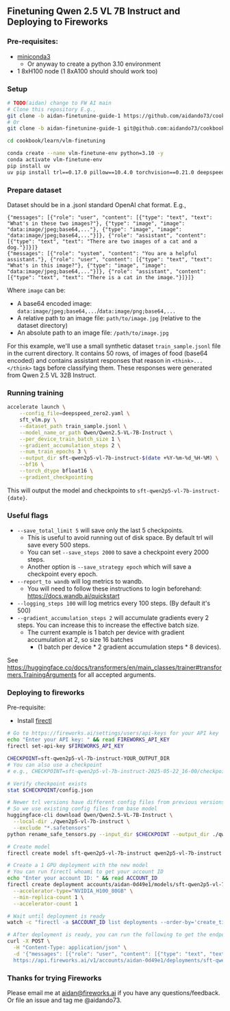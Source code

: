 ## Finetuning Qwen 2.5 VL 7B Instruct and Deploying to Fireworks

### Pre-requisites:
- [miniconda3](https://www.anaconda.com/docs/getting-started/miniconda/install)
  - Or anyway to create a python 3.10 environment
- 1 8xH100 node (1 8xA100 should should work too)

### Setup

```bash
# TODO(aidan) change to FW AI main
# Clone this repository E.g.,
git clone -b aidan-finetunine-guide-1 https://github.com/aidando73/cookbook.git
# Or
git clone -b aidan-finetunine-guide-1 git@github.com:aidando73/cookbook.git

cd cookbook/learn/vlm-finetuning

conda create --name vlm-finetune-env python=3.10 -y
conda activate vlm-finetune-env
pip install uv
uv pip install trl==0.17.0 pillow==10.4.0 torchvision==0.21.0 deepspeed==0.16.8
```

### Prepare dataset

Dataset should be in a .jsonl standard OpenAI chat format. E.g.,

```jsonl
{"messages": [{"role": "user", "content": [{"type": "text", "text": "What's in these two images?"}, {"type": "image", "image": "data:image/jpeg;base64,..."}, {"type": "image", "image": "data:image/jpeg;base64,..."}]}, {"role": "assistant", "content": [{"type": "text", "text": "There are two images of a cat and a dog."}]}]}
{"messages": [{"role": "system", "content": "You are a helpful assistant."}, {"role": "user", "content": [{"type": "text", "text": "What's in this image?"}, {"type": "image", "image": "data:image/jpeg;base64,..."}]}, {"role": "assistant", "content": [{"type": "text", "text": "There is a cat in the image."}]}]}
```

Where `image` can be:
- A base64 encoded image: `data:image/jpeg;base64,...`/`data:image/png;base64,...`
- A relative path to an image file: `path/to/image.jpg` (relative to the dataset directory)
- An absolute path to an image file: `/path/to/image.jpg`

For this example, we'll use a small synthetic dataset `train_sample.jsonl` file in the current directory. It contains 50 rows, of images of food (base64 encoded) and contains assistant responses that reason in `<think>...</think>` tags before classifying them. These responses were generated from Qwen 2.5 VL 32B Instruct.

### Running training
```bash
accelerate launch \
    --config_file=deepspeed_zero2.yaml \
    sft_vlm.py \
    --dataset_path train_sample.jsonl \
    --model_name_or_path Qwen/Qwen2.5-VL-7B-Instruct \
    --per_device_train_batch_size 1 \
    --gradient_accumulation_steps 2 \
    --num_train_epochs 3 \
    --output_dir sft-qwen2p5-vl-7b-instruct-$(date +%Y-%m-%d_%H-%M) \
    --bf16 \
    --torch_dtype bfloat16 \
    --gradient_checkpointing
```

This will output the model and checkpoints to `sft-qwen2p5-vl-7b-instruct-{date}`.

### Useful flags
- `--save_total_limit 5` will save only the last 5 checkpoints.
  - This is useful to avoid running out of disk space. By default trl will save every 500 steps.
  - You can set `--save_steps 2000` to save a checkpoint every 2000 steps.
  - Another option is `--save_strategy epoch` which will save a checkpoint every epoch.
- `--report_to wandb` will log metrics to wandb.
  - You will need to follow these instructions to login beforehand: https://docs.wandb.ai/quickstart
- `--logging_steps 100` will log metrics every 100 steps. (By default it's 500)
- `--gradient_accumulation_steps 2` will accumulate gradients every 2 steps. You can increase this to increase the effective batch size.
  - The current example is 1 batch per device with gradient accumulation at 2, so size 16 batches
    - (1 batch per device * 2 gradient accumulation steps * 8 devices).

See https://huggingface.co/docs/transformers/en/main_classes/trainer#transformers.TrainingArguments for all accepted arguments.

### Deploying to fireworks

Pre-requisite:
- Install [firectl](https://docs.fireworks.ai/tools-sdks/firectl/firectl)

```bash
# Go to https://fireworks.ai/settings/users/api-keys for your API key
echo "Enter your API key: " && read FIREWORKS_API_KEY
firectl set-api-key $FIREWORKS_API_KEY

CHECKPOINT=sft-qwen2p5-vl-7b-instruct-YOUR_OUTPUT_DIR
# You can also use a checkpoint
# e.g., CHECKPOINT=sft-qwen2p5-vl-7b-instruct-2025-05-22_16-00/checkpoint-500

# Verify checkpoint exists
stat $CHECKPOINT/config.json

# Newer trl versions have different config files from previous versions
# So we use existing config files from base model
huggingface-cli download Qwen/Qwen2.5-VL-7B-Instruct \
  --local-dir ./qwen2p5-vl-7b-instruct \
  --exclude "*.safetensors"
python rename_safe_tensors.py --input_dir $CHECKPOINT --output_dir ./qwen2p5-vl-7b-instruct

# Create model
firectl create model sft-qwen2p5-vl-7b-instruct qwen2p5-vl-7b-instruct

# Create a 1 GPU deployment with the new model
# You can run firectl whoami to get your account ID
echo "Enter your account ID: " && read ACCOUNT_ID
firectl create deployment accounts/aidan-0d49e1/models/sft-qwen2p5-vl-7b-instruct \
  --accelerator-type="NVIDIA_H100_80GB" \
  --min-replica-count 1 \
  --accelerator-count 1

# Wait until deployment is ready
watch -c "firectl -a $ACCOUNT_ID list deployments --order-by='create_time desc'"

# After deployment is ready, you can run the following to get the endpoint
curl -X POST \
  -H "Content-Type: application/json" \
  -d '{"messages": [{"role": "user", "content": [{"type": "text", "text": "What's in this image?"}, {"type": "image", "image": "data:image/png;base64,$(cat ice_cream.jpg | base64)"}]}]}' \
  https://api.fireworks.ai/v1/accounts/aidan-0d49e1/deployments/sft-qwen2p5-vl-7b-instruct/invoke
```

### Thanks for trying Fireworks

Please email me at aidan@fireworks.ai if you have any questions/feedback. Or file an issue and tag me @aidando73.
